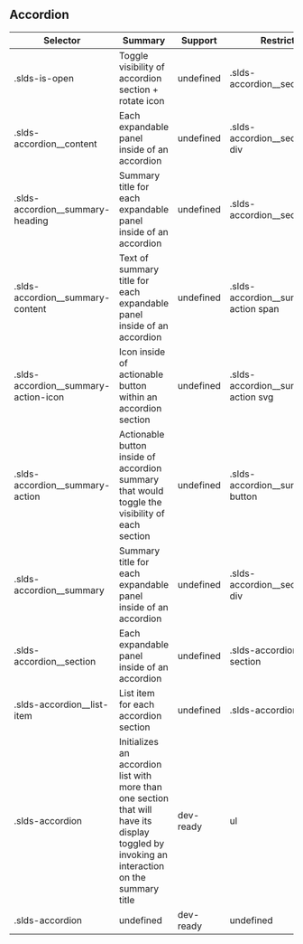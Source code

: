 

## Accordion

| Selector | Summary | Support | Restrict | Variant |
|-------|-------|-------|-------|-------|
| .slds-is-open | Toggle visibility of accordion section + rotate icon | undefined | .slds-accordion__section | undefined |
| .slds-accordion__content | Each expandable panel inside of an accordion | undefined | .slds-accordion__section div | undefined |
| .slds-accordion__summary-heading | Summary title for each expandable panel inside of an accordion | undefined | .slds-accordion__section h2 | undefined |
| .slds-accordion__summary-content | Text of summary title for each expandable panel inside of an accordion | undefined | .slds-accordion__summary-action span | undefined |
| .slds-accordion__summary-action-icon | Icon inside of actionable button within an accordion section | undefined | .slds-accordion__summary-action svg | undefined |
| .slds-accordion__summary-action | Actionable button inside of accordion summary that would toggle the visibility of each section | undefined | .slds-accordion__summary button | undefined |
| .slds-accordion__summary | Summary title for each expandable panel inside of an accordion | undefined | .slds-accordion__section div | undefined |
| .slds-accordion__section | Each expandable panel inside of an accordion | undefined | .slds-accordion section | undefined |
| .slds-accordion__list-item | List item for each accordion section | undefined | .slds-accordion li | undefined |
| .slds-accordion | Initializes an accordion list with more than one section that will have its display toggled by invoking an interaction on the summary title | dev-ready | ul | true |
| .slds-accordion | undefined | dev-ready | undefined | undefined |